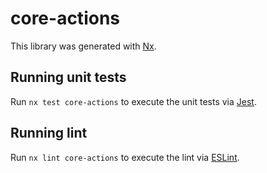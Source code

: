 # core-actions

This library was generated with [Nx](https://nx.dev).

## Running unit tests

Run `nx test core-actions` to execute the unit tests via [Jest](https://jestjs.io).

## Running lint

Run `nx lint core-actions` to execute the lint via [ESLint](https://eslint.org/).
